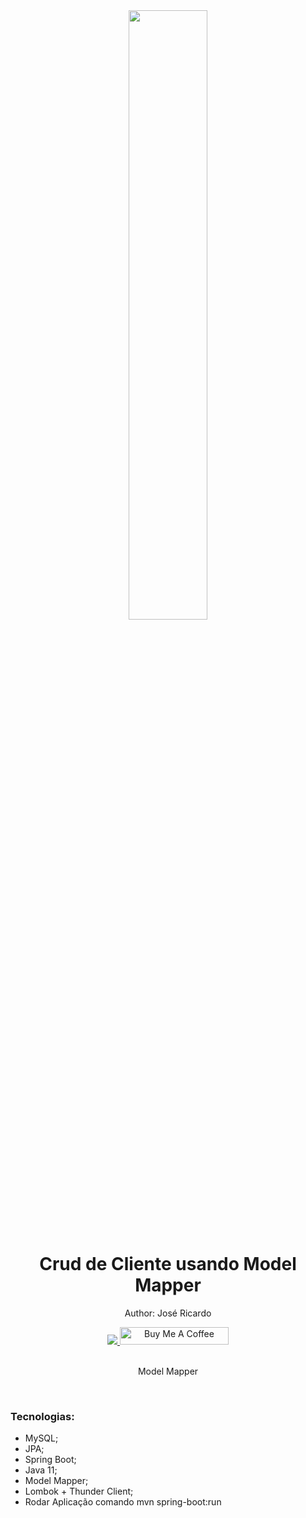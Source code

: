 <div align="center">
  <img src="https://images.ctfassets.net/23aumh6u8s0i/4JFn93iA5DZgomgcIPJOPx/700a59ae9668acf22df959dcf45b409a/spring" width="50%">
  <h1 style="border-bottom:none">Crud de Cliente usando Model Mapper</h1>
  <p>Author: José Ricardo</p>
  
  
  <a href="https://www.linkedin.com/in/ze-ricardo/">
     <img src="https://img.shields.io/badge/LinkedIn-0077B5?style=for-the-badge&logo=linkedin&logoColor=white">
  </a>
    <a href="https://www.buymeacoffee.com/codeandmusic" target="_blank"><img src="https://cdn.buymeacoffee.com/buttons/default-orange.png" alt="Buy Me A Coffee" height="28" width="174"></a>
  
  <br>
  <br>
  <p>Model Mapper</p>
  <br>
  <div align="justify">
  <h3>Tecnologias:</h3>
  
   + MySQL;
   + JPA;
   + Spring Boot;
   + Java 11;
   + Model Mapper;
   + Lombok
    + Thunder Client;
   + Rodar Aplicação comando mvn spring-boot:run

  </div>
</div>

